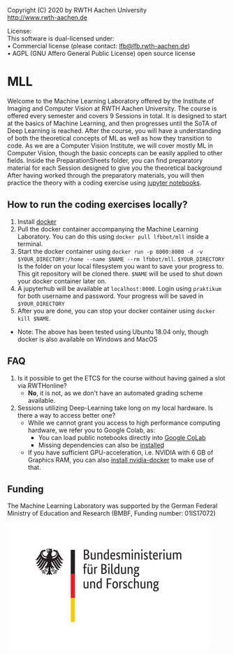 Copyright (C) 2020 by RWTH Aachen University                      
http://www.rwth-aachen.de                                             
                                                                         
License:                                                                                                                                       
This software is dual-licensed under:                                 
• Commercial license (please contact: lfb@lfb.rwth-aachen.de)         
• AGPL (GNU Affero General Public License) open source license        

# MLL

Welcome to the Machine Learning Laboratory offered by the Institute of Imaging and Computer Vision at RWTH Aachen University.
The course is offered every semester and covers 9 Sessions in total.
It is designed to start at the basics of Machine Learning, and then progresses until the SoTA of Deep Learning is reached.
After the course, you will have a understanding of both the theoretical concepts of ML as well as how they transition to code.
As we are a Computer Vision Institute, we will cover mostly ML in Computer Vision, though the basic concepts can be easily applied to other fields.
Inside the PreparationSheets folder, you can find preparatory material for each Session designed to give you the theoretical background
After having worked through the preparatory materials, you will then practice the theory with a coding exercise using [jupyter notebooks](https://jupyter.org/).

## How to run the coding exercises locally?

1. Install [docker](https://www.docker.com/)
2. Pull the docker container accompanying the Machine Learning Laboratory. You can do this using `docker pull lfbbot/mll` inside a terminal.
3. Start the docker container using `docker run -p 8000:8000 -d -v $YOUR_DIRECTORY:/home --name $NAME --rm lfbbot/mll`. `$YOUR_DIRECTORY` Is the folder on your local filesystem you want to save your progress to. This git repository will be cloned there. `$NAME` will be used to shut down your docker container later on.
4. A jupyterhub will be available at `localhost:8000`. Login using `praktikum` for both username and password. Your progress will be saved in `$YOUR_DIRECTORY`
5. After you are done, you can stop your docker container using `docker kill $NAME`.

* Note: The above has been tested using Ubuntu 18.04 only, though docker is also available on Windows and MacOS

## FAQ

1. Is it possible to get the ETCS for the course without having gained a slot via RWTHonline?
    * **No**, it is not, as we don't have an automated grading scheme available.
2. Sessions utilizing Deep-Learning take long on my local hardware. Is there a way to access better one?
    * While we cannot grant you access to high performance computing hardware, we refer you to Google Colab, as:
        * You can load public notebooks directly into [Google CoLab](https://colab.research.google.com/github/googlecolab/colabtools/blob/master/notebooks/colab-github-demo.ipynb#scrollTo=WzIRIt9d2huC)
        * Missing dependencies can also be [installed](https://colab.research.google.com/notebooks/snippets/importing_libraries.ipynb#scrollTo=GQ18Kd5F3uKe)
    * If you have sufficient GPU-acceleration, i.e. NVIDIA with 6 GB of Graphics RAM, you can also [install nvidia-docker](https://github.com/nvidia/nvidia-docker/wiki/Installation-(version-2.0)) to make use of that.

## Funding
The Machine Learning Laboratory was supported by the German Federal Ministry of Education and Research (BMBF, Funding number: 01IS17072)

![BMBF_Logo](./BMBF_Logo.svg)
